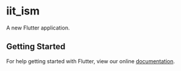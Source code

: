 # iit_ism

A new Flutter application.

## Getting Started

For help getting started with Flutter, view our online
[documentation](https://flutter.io/).
